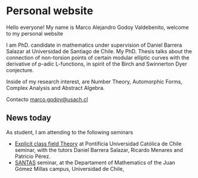 Personal website
=================================================================================

Hello everyone!
My name is Marco Alejandro Godoy Valdebenito, welcome to my personal website

I am PhD. candidate in mathematics under supervision of Daniel Barrera Salazar at Universidad de Santiago de Chile. My PhD. Thesis talks about the connection of non-torsion points of certain modular elliptic curves with the derivative of p-adic L-functions, in spirit of the Birch and Swinnerton Dyer conjecture.

Inside of my research interest, are Number Theory, Automorphic Forms, Complex Analysis and Abstract Algebra.

Contacto marco.godoy@usach.cl

News today
-----------------------------------------------------------------------------------

As student, I am attending to the following seminars

- [Explicit class field Theory](https://www.mat.uc.cl/~rmenares/SeminarioTCCE.html) at Pontificia Universidad Católica de Chile seminar, with the tutors Daniel Barrera Salazar, Ricardo Menares and Patricio Pérez.
- [SANTAS](https://www.mat.uc.cl/seminarios/santas.html) seminar, at the Departament of Mathematics of the Juan Gómez Millas campus, Universidad de Chile,
